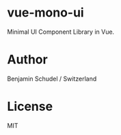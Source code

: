 # vue-mono-ui

Minimal UI Component Library in Vue.

# Author

Benjamin Schudel / Switzerland

# License

MIT
